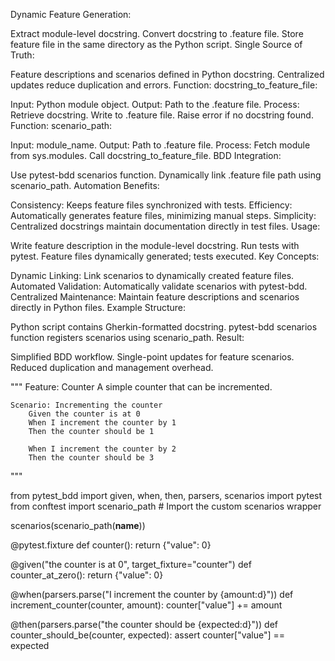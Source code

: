 Dynamic Feature Generation:

Extract module-level docstring.
Convert docstring to .feature file.
Store feature file in the same directory as the Python script.
Single Source of Truth:

Feature descriptions and scenarios defined in Python docstring.
Centralized updates reduce duplication and errors.
Function: docstring_to_feature_file:

Input: Python module object.
Output: Path to the .feature file.
Process:
Retrieve docstring.
Write to .feature file.
Raise error if no docstring found.
Function: scenario_path:

Input: module_name.
Output: Path to .feature file.
Process:
Fetch module from sys.modules.
Call docstring_to_feature_file.
BDD Integration:

Use pytest-bdd scenarios function.
Dynamically link .feature file path using scenario_path.
Automation Benefits:

Consistency: Keeps feature files synchronized with tests.
Efficiency: Automatically generates feature files, minimizing manual steps.
Simplicity: Centralized docstrings maintain documentation directly in test files.
Usage:

Write feature description in the module-level docstring.
Run tests with pytest.
Feature files dynamically generated; tests executed.
Key Concepts:

Dynamic Linking: Link scenarios to dynamically created feature files.
Automated Validation: Automatically validate scenarios with pytest-bdd.
Centralized Maintenance: Maintain feature descriptions and scenarios directly in Python files.
Example Structure:

Python script contains Gherkin-formatted docstring.
pytest-bdd scenarios function registers scenarios using scenario_path.
Result:

Simplified BDD workflow.
Single-point updates for feature scenarios.
Reduced duplication and management overhead.

"""
Feature: Counter
    A simple counter that can be incremented.

    Scenario: Incrementing the counter
        Given the counter is at 0
        When I increment the counter by 1
        Then the counter should be 1

        When I increment the counter by 2
        Then the counter should be 3
"""

from pytest_bdd import given, when, then, parsers, scenarios
import pytest
from conftest import scenario_path  # Import the custom scenarios wrapper

scenarios(scenario_path(__name__))

@pytest.fixture
def counter():
    return {"value": 0}

@given("the counter is at 0", target_fixture="counter")
def counter_at_zero():
    return {"value": 0}

@when(parsers.parse("I increment the counter by {amount:d}"))
def increment_counter(counter, amount):
    counter["value"] += amount

@then(parsers.parse("the counter should be {expected:d}"))
def counter_should_be(counter, expected):
    assert counter["value"] == expected
